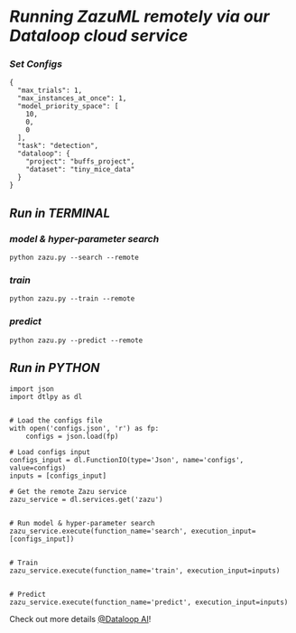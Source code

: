 # *Running ZazuML remotely via our Dataloop cloud service*

### *Set Configs*
```
{
  "max_trials": 1,
  "max_instances_at_once": 1,
  "model_priority_space": [
    10,
    0,
    0
  ],
  "task": "detection",
  "dataloop": {
    "project": "buffs_project",
    "dataset": "tiny_mice_data"
  }
}
```

## *Run in TERMINAL*

### *model & hyper-parameter search*
```
python zazu.py --search --remote
```
### *train*
```
python zazu.py --train --remote
```
### *predict*
```
python zazu.py --predict --remote
```

## *Run in PYTHON*
```
import json
import dtlpy as dl


# Load the configs file
with open('configs.json', 'r') as fp:
    configs = json.load(fp)

# Load configs input
configs_input = dl.FunctionIO(type='Json', name='configs', value=configs)
inputs = [configs_input]

# Get the remote Zazu service
zazu_service = dl.services.get('zazu')


# Run model & hyper-parameter search
zazu_service.execute(function_name='search', execution_input=[configs_input])


# Train
zazu_service.execute(function_name='train', execution_input=inputs)


# Predict
zazu_service.execute(function_name='predict', execution_input=inputs)
```

Check out more details [@Dataloop AI](https://dataloop.ai/)!